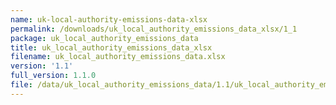 ```yaml
---
name: uk-local-authority-emissions-data-xlsx
permalink: /downloads/uk_local_authority_emissions_data_xlsx/1_1
package: uk_local_authority_emissions_data
title: uk_local_authority_emissions_data_xlsx
filename: uk_local_authority_emissions_data.xlsx
version: '1.1'
full_version: 1.1.0
file: /data/uk_local_authority_emissions_data/1.1/uk_local_authority_emissions_data.xlsx
---
```

